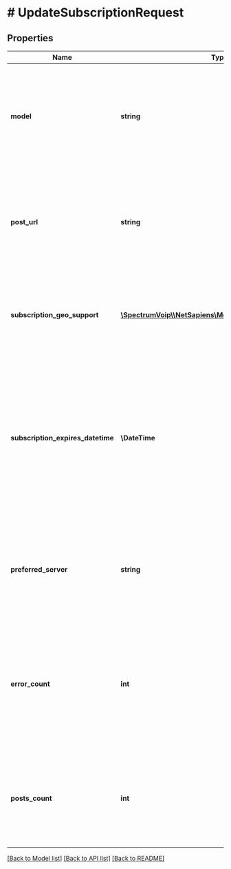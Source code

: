 # # UpdateSubscriptionRequest

## Properties

Name | Type | Description | Notes
------------ | ------------- | ------------- | -------------
**model** | **string** | This is the type of data that will be sent. you will need to reqest multiple subscriptions if you want more than one model. Addtional details available in guide at https://docs.ns-api.com/docs/event-subscriptions-1 | [optional]
**post_url** | **string** | This is the url the API will be posting data to. Should be in the format including https://. Can make a custom port if needed and the URL should have a valid SSL certificate as well. Http:// is supproted but not ideal for production. | [optional]
**subscription_geo_support** | [**\SpectrumVoip\\\\NetSapiens\Model\YesNoStringYesDefault**](YesNoStringYesDefault.md) | When enabled this rule is available to be user though it may not be active as the timeframe might not match the current time or there could be other hihger priority timeframes. | [optional]
**subscription_expires_datetime** | **\DateTime** | This timestamp in the format of YYYY-MM-DD HH:MM:SS will be with the subscription will expire. After it expires it will be removed after some amount of time. If left blank it will set the expires time to the expires time of the timed token used, if using a APIkey it will be 20 years from the creation date that it will set for the expires for the new subscription | [optional]
**preferred_server** | **string** | This is the server hostname for the prefered server for this subscription, meaning if this server is up and online it will be the one sending the events. It wil fail back to this servre after 60s of stability. | [optional]
**error_count** | **int** | This is the number of attempted post&#39;s that resulted in a error, either an inability to send to a server (network,dns, timeout, etc..) or a response code that is above a 302. This value can be \&quot;reset\&quot; by setting it to 0 in a update request, but only 0 is allowed value. | [optional]
**posts_count** | **int** | This is the number of attempted post&#39;s in this schedule. This includes error and success attempts. This value can be \&quot;reset\&quot; by setting it to 0 in a update request, but only 0 is allowed value. | [optional]

[[Back to Model list]](../../README.md#models) [[Back to API list]](../../README.md#endpoints) [[Back to README]](../../README.md)
